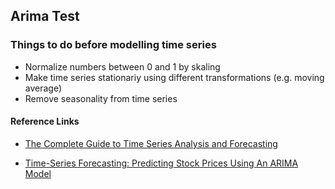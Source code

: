 ## Arima Test

### Things to do before modelling time series
* Normalize numbers between 0 and 1 by skaling
* Make time series stationariy using different transformations (e.g. moving average)
* Remove seasonality from time series


#### Reference Links

* [The Complete Guide to Time Series Analysis and Forecasting](https://towardsdatascience.com/the-complete-guide-to-time-series-analysis-and-forecasting-70d476bfe775)

* [Time-Series Forecasting: Predicting Stock Prices Using An ARIMA Model](https://towardsdatascience.com/time-series-forecasting-predicting-stock-prices-using-an-arima-model-2e3b3080bd70)